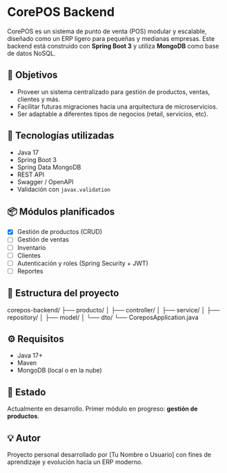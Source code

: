 # CorePOS Backend

CorePOS es un sistema de punto de venta (POS) modular y escalable, diseñado como un ERP ligero para pequeñas y medianas empresas. Este backend está construido con **Spring Boot 3** y utiliza **MongoDB** como base de datos NoSQL.

## 🚀 Objetivos

- Proveer un sistema centralizado para gestión de productos, ventas, clientes y más.
- Facilitar futuras migraciones hacia una arquitectura de microservicios.
- Ser adaptable a diferentes tipos de negocios (retail, servicios, etc).

## 🧱 Tecnologías utilizadas

- Java 17
- Spring Boot 3
- Spring Data MongoDB
- REST API
- Swagger / OpenAPI
- Validación con `javax.validation`

## 📦 Módulos planificados

- [x] Gestión de productos (CRUD)
- [ ] Gestión de ventas
- [ ] Inventario
- [ ] Clientes
- [ ] Autenticación y roles (Spring Security + JWT)
- [ ] Reportes

## 📄 Estructura del proyecto

corepos-backend/
├── producto/
│ ├── controller/
│ ├── service/
│ ├── repository/
│ ├── model/
│ └── dto/
└── CoreposApplication.java


## ⚙️ Requisitos

- Java 17+
- Maven
- MongoDB (local o en la nube)

## 🚧 Estado

Actualmente en desarrollo. Primer módulo en progreso: **gestión de productos**.

## 💡 Autor

Proyecto personal desarrollado por [Tu Nombre o Usuario] con fines de aprendizaje y evolución hacia un ERP moderno.


